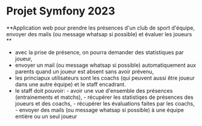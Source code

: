# Projet Symfony 2023

**Application web pour prendre les présences d'un club de sport d'équipe, envoyer des mails (ou message whatsap si possible) et évaluer les joueurs
**
- avec la prise de présence, on pourra demander des statistiques par joueur,
- envoyer un mail (ou message whatsap si possible) automatiquement aux parents quand un joueur est absent sans avoir prévenu,
- les princiapux utilisateurs sont les coachs (qui peuvent aussi être joueur dans une autre équipe) et le staff encadrant.
- le staff doit pouvoir: 
        - avoir une vue d'ensemble des présences (entrainements et matchs),
        - récupérer les statistiqes de présences des joueurs et des coachs,
        - récupérer les évaluations faites par les coachs,
        - envoyer des mails (ou message whatsap si possible) à une équipe entière ou un seul joueur